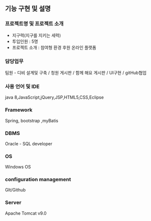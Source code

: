 ## 기능 구현 및 설명
### 프로젝트명 및 프로젝트 소개
+ 지구력(지구를 지키는 세력)
+ 투입인원 : 5명
+ 프로젝트 소개 : 참여형 환경 후원 온라인 플랫폼

### 담당업무
팀원 - 디비 설계및 구축 / 청원 게시판 / 함께 해요 게시판 / UI구현 / gitHub협업

### 사용 언어 및 IDE
java 8,JavaScript,jQuery,JSP,HTML5,CSS,Eclipse

### Framework
Spring, bootstrap ,myBatis

### DBMS
Oracle - SQL developer

### OS
Windows OS

### configuration management
GIt/Github

### Server
Apache Tomcat v9.0

